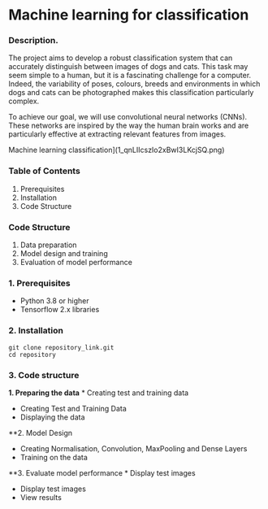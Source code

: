# Machine learning for classification

### Description.

The project aims to develop a robust classification system that can accurately distinguish between images of dogs and cats.
This task may seem simple to a human, but it is a fascinating challenge for a computer. 
Indeed, the variability of poses, colours, breeds and environments in which dogs and cats can be photographed makes this classification particularly complex.

To achieve our goal, we will use convolutional neural networks (CNNs). These networks are inspired by the way the human brain works and are particularly effective at extracting relevant features from images.

Machine learning classification](1_qnLIIcszIo2xBwI3LKcjSQ.png)



 ### Table of Contents
1. Prerequisites
2. Installation
3. Code Structure

 ### Code Structure
1. Data preparation
2. Model design and training
3. Evaluation of model performance

### 1. Prerequisites
* Python 3.8 or higher
* Tensorflow 2.x libraries

### 2. Installation
```
git clone repository_link.git
cd repository
```

### 3. Code structure

**1. Preparing the data** * Creating test and training data
* Creating Test and Training Data
* Displaying the data 

**2. Model Design
* Creating Normalisation, Convolution, MaxPooling and Dense Layers
* Training on the data

**3. Evaluate model performance * Display test images
* Display test images
* View results